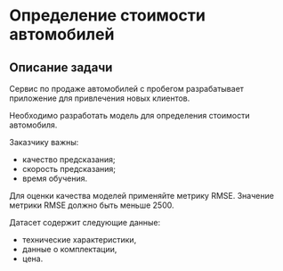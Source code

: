 # Определение стоимости автомобилей
## Описание задачи

Сервис по продаже автомобилей с пробегом разрабатывает приложение для привлечения новых клиентов.

Необходимо разработать модель для определения стоимости автомобиля.

Заказчику важны:
   - качество предсказания;
   - скорость предсказания;
   - время обучения.

Для оценки качества моделей применяйте метрику RMSE.
Значение метрики RMSE должно быть меньше 2500.

Датасет содержит следующие данные:
   - технические характеристики,
   - данные о комплектации,
   - цена.


